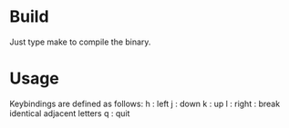 # Build
Just type make to compile the binary.

# Usage
Keybindings are defined as follows:
h      : left
j      : down
k      : up
l      : right
<space>: break identical adjacent letters
q      : quit

